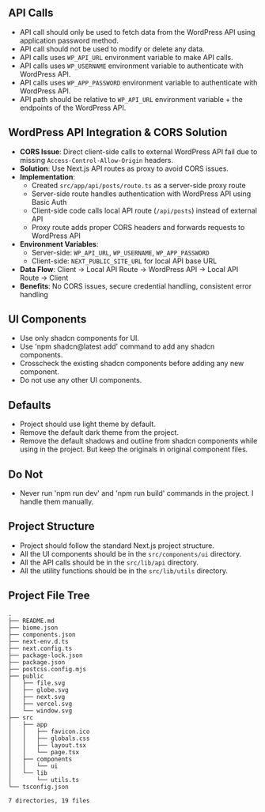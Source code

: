 ## API Calls
- API call should only be used to fetch data from the WordPress API using application password method.
- API call should not be used to modify or delete any data.
- API calls uses `WP_API_URL` environment variable to make API calls.
- API calls uses `WP_USERNAME` environment variable to authenticate with WordPress API.
- API calls uses `WP_APP_PASSWORD` environment variable to authenticate with WordPress API.
- API path should be relative to `WP_API_URL` environment variable + the endpoints of the WordPress API.

## WordPress API Integration & CORS Solution
- **CORS Issue**: Direct client-side calls to external WordPress API fail due to missing `Access-Control-Allow-Origin` headers.
- **Solution**: Use Next.js API routes as proxy to avoid CORS issues.
- **Implementation**:
  - Created `src/app/api/posts/route.ts` as a server-side proxy route
  - Server-side route handles authentication with WordPress API using Basic Auth
  - Client-side code calls local API route (`/api/posts`) instead of external API
  - Proxy route adds proper CORS headers and forwards requests to WordPress API
- **Environment Variables**:
  - Server-side: `WP_API_URL`, `WP_USERNAME`, `WP_APP_PASSWORD`
  - Client-side: `NEXT_PUBLIC_SITE_URL` for local API base URL
- **Data Flow**: Client → Local API Route → WordPress API → Local API Route → Client
- **Benefits**: No CORS issues, secure credential handling, consistent error handling

## UI Components
- Use only shadcn components for UI.
- Use 'npm shadcn@latest add' command to add any shadcn components.
- Crosscheck the existing shadcn components before adding any new component.
- Do not use any other UI components.

## Defaults
- Project should use light theme by default.
- Remove the default dark theme from the project.
- Remove the default shadows and outline from shadcn components while using in the project. But keep the originals in original component files.

## Do Not
- Never run 'npm run dev' and 'npm run build' commands in the project. I handle them manually.

## Project Structure
- Project should follow the standard Next.js project structure.
- All the UI components should be in the `src/components/ui` directory.
- All the API calls should be in the `src/lib/api` directory.
- All the utility functions should be in the `src/lib/utils` directory.

## Project File Tree
```
.
├── README.md
├── biome.json
├── components.json
├── next-env.d.ts
├── next.config.ts
├── package-lock.json
├── package.json
├── postcss.config.mjs
├── public
│   ├── file.svg
│   ├── globe.svg
│   ├── next.svg
│   ├── vercel.svg
│   └── window.svg
├── src
│   ├── app
│   │   ├── favicon.ico
│   │   ├── globals.css
│   │   ├── layout.tsx
│   │   └── page.tsx
│   ├── components
│   │   └── ui
│   └── lib
│       └── utils.ts
└── tsconfig.json

7 directories, 19 files
```